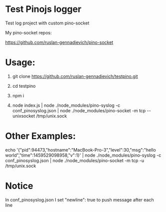 # Test Pinojs logger
Test log project with custom pino-socket

My pino-socket repos:

https://github.com/ruslan-gennadievich/pino-socket

# Usage:

1) git clone https://github.com/ruslan-gennadievich/testpino.git

2) cd testpino

3) npm i

4) node index.js | node ./node_modules/pino-syslog -c conf_pinosyslog.json | node ./node_modules/pino-socket -m tcp --unixsocket /tmp/unix.sock

# Other Examples:

echo '{"pid":94473,"hostname":"MacBook-Pro-3","level":30,"msg":"hello world","time":1459529098958,"v":1}' | node ./node_modules/pino-syslog -c conf_pinosyslog.json | node ./node_modules/pino-socket -m tcp -u /tmp/unix.sock

# Notice
In conf_pinosyslog.json I set "newline": true to push message after each line
